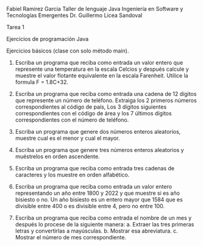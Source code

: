 Fabiel Ramirez Garcia 
Taller de lenguaje Java
Ingeniería en Software y Tecnologías Emergentes
Dr. Guillermo Licea Sandoval

Tarea 1

Ejercicios de programación Java

Ejercicios básicos (clase con solo método main).
1. Escriba un programa que reciba como entrada un valor entero que represente una
temperatura en la escala Celcios y después calcule y muestre el valor flotante
equivalente en la escala Farenheit. Utilice la formula F = 1.8C+32.



2. Escriba un programa que reciba como entrada una cadena de 12 dígitos que represente
un número de teléfono. Extraiga los 2 primeros números correspondientes al código de
país, Los 3 dígitos siguientes correspondientes con el código de área y los 7 últimos
dígitos correspondientes con el número de teléfono.

3. Escriba un programa que genere dos números enteros aleatorios, muestre cual es el
menor y cual el mayor.

4. Escriba un programa que genere tres números enteros aleatorios y muéstrelos en orden
ascendente.

5. Escriba un programa que reciba como entrada tres cadenas de caracteres y los muestre
en orden alfabético.

6. Escriba un programa que reciba como entrada un valor entero representando un año
entre 1800 y 2022 y que muestre si es año bisiesto o no. Un año bisiesto es un entero
mayor que 1584 que es divisible entre 400 o es divisible entre 4, pero no entre 100.

7. Escriba un programa que reciba como entrada el nombre de un mes y después lo
procese de la siguiente manera:
a. Extraer las tres primeras letras y convertirlas a mayúsculas.
b. Mostrar esa abreviatura.
c. Mostrar el número de mes correspondiente.